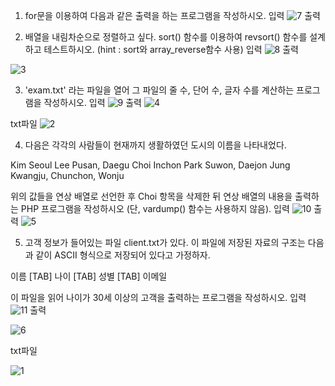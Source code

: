 
1. for문을 이용하여 다음과 같은 출력을 하는 프로그램을 작성하시오.
입력
![7](https://github.com/kyksc/Web23/assets/144462053/ef4c6cbb-3271-4996-beed-4cc735ac4531)
출력


2. 배열을 내림차순으로 정렬하고 싶다. sort() 함수를 이용하여 revsort() 함수를 설계하고 테스트하시오.
   (hint : sort와 array_reverse함수 사용)
입력
![8](https://github.com/kyksc/Web23/assets/144462053/bd339421-853e-4cbb-84c9-f986f430db3f)
출력

![3](https://github.com/kyksc/Web23/assets/144462053/951e3bc3-8721-45f7-9f5a-207e35fe5a38)


3. 'exam.txt' 라는 파일을 열어 그 파일의 줄 수, 단어 수, 글자 수를 계산하는 프로그램을 작성하시오.
입력
![9](https://github.com/kyksc/Web23/assets/144462053/5808153a-dda4-474c-8269-7b800f908f24)
출력
![4](https://github.com/kyksc/Web23/assets/144462053/3021a717-e077-40c8-9141-b2224f37b37e)

txt파일
![2](https://github.com/kyksc/Web23/assets/144462053/f9333dee-0dcd-43fe-8aca-c429a3276bc0)

4. 다음은 각각의 사람들이 현재까지 생활하였던 도시의 이름을 나타내었다.

Kim   Seoul
Lee    Pusan, Daegu
Choi   Inchon
Park   Suwon, Daejon
Jung   Kwangju, Chunchon, Wonju

위의 값들을 연상 배열로 선언한 후 Choi 항목을 삭제한 뒤 연상 배열의 내용을 출력하는 PHP 프로그램을 작성하시오 (단, vardump() 함수는 사용하지 않음).
입력
![10](https://github.com/kyksc/Web23/assets/144462053/79c8c99d-4744-47bc-8f26-d9c46450420a)
출력
![5](https://github.com/kyksc/Web23/assets/144462053/6689df4c-eff7-4d9b-805f-ee0cb80d6434)

5. 고객 정보가 들어있는 파일 client.txt가 있다. 이 파일에 저장된 자료의 구조는 다음과 같이 ASCII 형식으로 저장되어 있다고 가정하자.

이름 [TAB] 나이 [TAB] 성별 [TAB] 이메일

이 파일을 읽어 나이가 30세 이상의 고객을 출력하는 프로그램을 작성하시오.
입력
![11](https://github.com/kyksc/Web23/assets/144462053/ead9cc69-d579-4c1a-b5cb-ed7df08b92cc)
출력

![6](https://github.com/kyksc/Web23/assets/144462053/bc55eb28-c306-4f7b-b576-d7cbd488e3d8)

txt파일

![1](https://github.com/kyksc/Web23/assets/144462053/c96153b5-6828-4d21-8df6-8010bdd11284)
